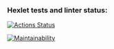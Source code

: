 ### Hexlet tests and linter status:
[![Actions Status](https://github.com/hilraen/frontend-project-44/workflows/hexlet-check/badge.svg)](https://github.com/hilraen/frontend-project-44/actions)

[![Maintainability](https://api.codeclimate.com/v1/badges/e15c2bd855641a3d3416/maintainability)](https://codeclimate.com/github/hilraen/frontend-project-44/maintainability)